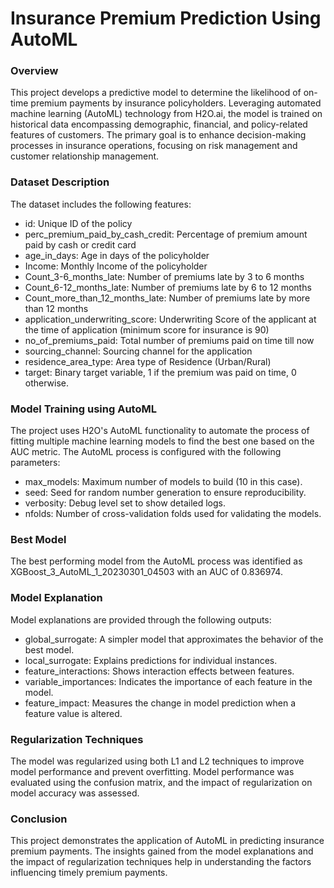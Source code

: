 # Insurance Premium Prediction Using AutoML

### Overview
This project develops a predictive model to determine the likelihood of on-time premium payments by insurance policyholders. Leveraging automated machine learning (AutoML) technology from H2O.ai, the model is trained on historical data encompassing demographic, financial, and policy-related features of customers. The primary goal is to enhance decision-making processes in insurance operations, focusing on risk management and customer relationship management.

### Dataset Description
The dataset includes the following features:
* id: Unique ID of the policy
* perc_premium_paid_by_cash_credit: Percentage of premium amount paid by cash or credit card
* age_in_days: Age in days of the policyholder
* Income: Monthly Income of the policyholder
* Count_3-6_months_late: Number of premiums late by 3 to 6 months
* Count_6-12_months_late: Number of premiums late by 6 to 12 months
* Count_more_than_12_months_late: Number of premiums late by more than 12 months
* application_underwriting_score: Underwriting Score of the applicant at the time of application (minimum score for insurance is 90)
* no_of_premiums_paid: Total number of premiums paid on time till now
* sourcing_channel: Sourcing channel for the application
* residence_area_type: Area type of Residence (Urban/Rural)
* target: Binary target variable, 1 if the premium was paid on time, 0 otherwise.

### Model Training using AutoML
The project uses H2O's AutoML functionality to automate the process of fitting multiple machine learning models to find the best one based on the AUC metric. The AutoML process is configured with the following parameters:
* max_models: Maximum number of models to build (10 in this case).
* seed: Seed for random number generation to ensure reproducibility.
* verbosity: Debug level set to show detailed logs.
* nfolds: Number of cross-validation folds used for validating the models.

### Best Model
The best performing model from the AutoML process was identified as XGBoost_3_AutoML_1_20230301_04503 with an AUC of 0.836974.

### Model Explanation
Model explanations are provided through the following outputs:
* global_surrogate: A simpler model that approximates the behavior of the best model.
* local_surrogate: Explains predictions for individual instances.
* feature_interactions: Shows interaction effects between features.
* variable_importances: Indicates the importance of each feature in the model.
* feature_impact: Measures the change in model prediction when a feature value is altered.

### Regularization Techniques
The model was regularized using both L1 and L2 techniques to improve model performance and prevent overfitting. Model performance was evaluated using the confusion matrix, and the impact of regularization on model accuracy was assessed.

### Conclusion
This project demonstrates the application of AutoML in predicting insurance premium payments. The insights gained from the model explanations and the impact of regularization techniques help in understanding the factors influencing timely premium payments.



